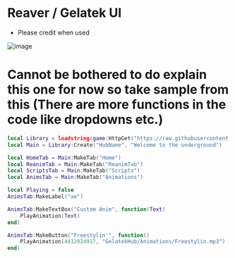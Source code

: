 # Reaver / Gelatek UI
- Please credit when used

![image](https://github.com/KadeTheExploiter/Uncategorized-Scripts/assets/140114827/d148f8c1-48df-4e65-b442-424b300442fc)

# Cannot be bothered to do explain this one for now so take sample from this (There are more functions in the code like dropdowns etc.)

```lua
local Library = loadstring(game:HttpGet("https://raw.githubusercontent.com/KadeTheExploiter/Uncategorized-Scripts/main/UI-Libraries/Reaver/UI.lua"))()
local Main = Library:Create("HubName", "Welcome to the underground")

local HomeTab = Main:MakeTab("Home")
local ReanimTab = Main:MakeTab("ReanimTab")
local ScriptsTab = Main:MakeTab("Scripts")
local AnimsTab = Main:MakeTab("Animations")

local Playing = false
AnimsTab:MakeLabel("ae")

AnimsTab:MakeTextBox("Custom Anim", function(Text)
    PlayAnimation(Text)
end)

AnimsTab:MakeButton("Freestylin'", function()
    PlayAnimation(4432024917, "GelatekHub/Animations/Freestylin.mp3")
end)
```
